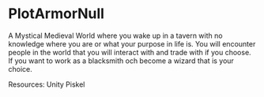 # PlotArmorNull
A Mystical Medieval World where you wake up in a tavern with no knowledge where you are or what your purpose in life is.
You will encounter people in the world that you will interact with and trade with if you choose. If you want to work as a blacksmith och become a wizard that is your choice.

Resources:
Unity
Piskel
